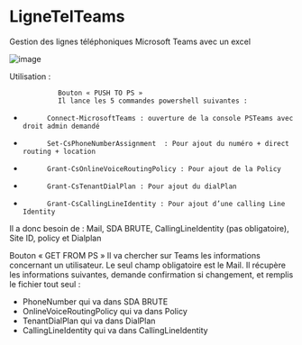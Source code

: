 # LigneTelTeams
Gestion des lignes téléphoniques Microsoft Teams avec un excel


						
![image](https://github.com/user-attachments/assets/64f08472-acae-414a-84c3-6fb939f0bfdb)


Utilisation : 

                Bouton « PUSH TO PS »
                Il lance les 5 commandes powershell suivantes : 
-			Connect-MicrosoftTeams : ouverture de la console PSTeams avec droit admin demandé
-			Set-CsPhoneNumberAssignment  : Pour ajout du numéro + direct routing + location
-			Grant-CsOnlineVoiceRoutingPolicy : Pour ajout de la Policy
-			Grant-CsTenantDialPlan : Pour ajout du dialPlan
-			Grant-CsCallingLineIdentity : Pour ajout d’une calling Line Identity 

Il a donc besoin de : Mail, SDA BRUTE, CallingLineIdentity (pas obligatoire), Site ID, policy et Dialplan


Bouton « GET FROM PS »
Il va chercher sur Teams les informations concernant un utilisateur. Le seul champ obligatoire est le Mail.
Il récupère les informations suivantes, demande confirmation si changement, et remplis le fichier tout seul : 
-	PhoneNumber qui va dans SDA BRUTE
-	OnlineVoiceRoutingPolicy qui va dans Policy
-	TenantDialPlan qui va dans DialPlan
-	CallingLineIdentity qui va dans CallingLineIdentity
